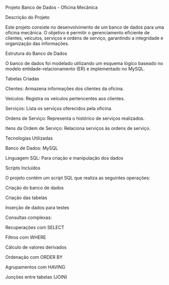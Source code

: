 Projeto Banco de Dados - Oficina Mecânica

Descrição do Projeto

Este projeto consiste no desenvolvimento de um banco de dados para uma oficina mecânica. O objetivo é permitir o gerenciamento eficiente de clientes, veículos, serviços e ordens de serviço, garantindo a integridade e organização das informações.

Estrutura do Banco de Dados

O banco de dados foi modelado utilizando um esquema lógico baseado no modelo entidade-relacionamento (ER) e implementado no MySQL.

Tabelas Criadas

Clientes: Armazena informações dos clientes da oficina.

Veículos: Registra os veículos pertencentes aos clientes.

Serviços: Lista os serviços oferecidos pela oficina.

Ordens de Serviço: Representa o histórico de serviços realizados.

Itens da Ordem de Serviço: Relaciona serviços às ordens de serviço.

Tecnologias Utilizadas

Banco de Dados: MySQL

Linguagem SQL: Para criação e manipulação dos dados

Scripts Incluídos

O projeto contém um script SQL que realiza as seguintes operações:

Criação do banco de dados

Criação das tabelas

Inserção de dados para testes

Consultas complexas:

Recuperações com SELECT

Filtros com WHERE

Cálculo de valores derivados

Ordenação com ORDER BY

Agrupamentos com HAVING

Junções entre tabelas (JOIN)
